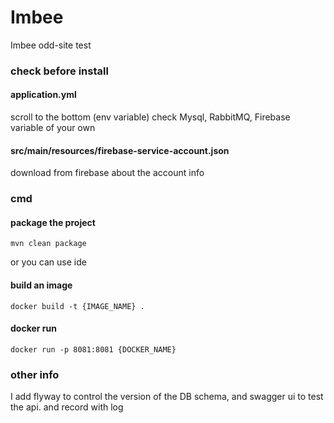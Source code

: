 # Imbee
Imbee odd-site test

### check before install
#### application.yml
scroll to the bottom (env variable) check Mysql, RabbitMQ, Firebase variable of your own
#### src/main/resources/firebase-service-account.json
download from firebase about the account info

### cmd
#### package the project
```
mvn clean package
```
or you can use ide 

#### build an image
```
docker build -t {IMAGE_NAME} .
```

#### docker run
```
docker run -p 8081:8081 {DOCKER_NAME}
```

### other info 
I add flyway to control the version of the DB schema,
and swagger ui to test the api. and record with log